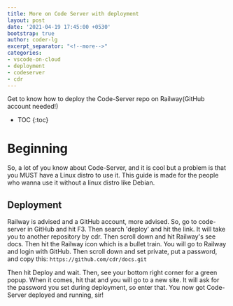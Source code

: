 ```yaml
---
title: More on Code Server with deployment
layout: post
date: '2021-04-19 17:45:00 +0530'
bootstrap: true
author: coder-lg
excerpt_separator: "<!--more-->"
categories:
- vscode-on-cloud
- deployment
- codeserver
- cdr
---
```


Get to know how to deploy the Code-Server repo on Railway(GitHub account needed!)
<!--more-->

* TOC
{:toc} 
# Beginning

So, a lot of you know about Code-Server, and it is cool but a problem is that you MUST have a Linux distro to use it.
This guide is made for the people who wanna use it without a linux distro like Debian.
## Deployment
Railway is advised and a GitHub account, more advised.
So, go to code-server in GitHub and hit F3. Then search 'deploy' and hit the link. It will take you to another repository by cdr. Then scroll down and hit Railway's see docs. Then hit the Railway icon which is a bullet train. You will go to Railway and login with GitHub. Then scroll down and set private, put a password, and copy this: `https://github.com/cdr/docs.git`

Then hit Deploy and wait. Then, see your bottom right corner for a green popup. When it comes, hit that and you will go to a new site. It will ask for the password you set during deployment, so enter that. You now got Code-Server deployed and running, sir!
